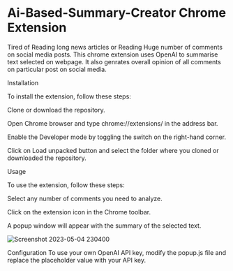 # Ai-Based-Summary-Creator Chrome Extension
Tired of Reading long news articles or Reading Huge number of comments on social media posts.
 This chrome extension uses OpenAI to summarise text selected on webpage. It also genrates overall opinion of all comments on particular post on social media.
 
Installation

To install the extension, follow these steps:

Clone or download the repository.

Open Chrome browser and type chrome://extensions/ in the address bar.

Enable the Developer mode by toggling the switch on the right-hand corner.

Click on Load unpacked button and select the folder where you cloned or downloaded the repository.


Usage

To use the extension, follow these steps:

Select any number of comments you need to analyze.

Click on the extension icon in the Chrome toolbar.

A popup window will appear with the summary of the selected text.

![Screenshot 2023-05-04 230400](https://user-images.githubusercontent.com/102845667/236284454-6da16628-7df7-4a4c-a436-bd67a8213a1c.png)




Configuration
To use your own OpenAI API key, modify the popup.js file and replace the placeholder value with your API key.
